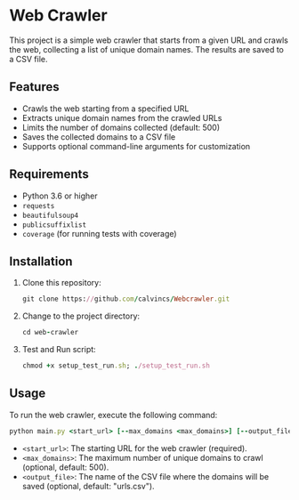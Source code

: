 # Web Crawler

This project is a simple web crawler that starts from a given URL and crawls the web, collecting a list of unique domain names. The results are saved to a CSV file.

## Features

- Crawls the web starting from a specified URL
- Extracts unique domain names from the crawled URLs
- Limits the number of domains collected (default: 500)
- Saves the collected domains to a CSV file
- Supports optional command-line arguments for customization

## Requirements

- Python 3.6 or higher
- `requests`
- `beautifulsoup4`
- `publicsuffixlist`
- `coverage` (for running tests with coverage)

## Installation

1. Clone this repository:

   ```ruby
   git clone https://github.com/calvincs/Webcrawler.git
   ```

2. Change to the project directory:
   ```ruby
   cd web-crawler
   ```

3. Test and Run script:
   ```ruby
   chmod +x setup_test_run.sh; ./setup_test_run.sh
   ```

## Usage

To run the web crawler, execute the following command:

   ```ruby
   python main.py <start_url> [--max_domains <max_domains>] [--output_file <output_file>]
   ```

   - `<start_url>`: The starting URL for the web crawler (required).
   - `<max_domains>`: The maximum number of unique domains to crawl (optional, default: 500).
   - `<output_file>`: The name of the CSV file where the domains will be saved (optional, default: "urls.csv").

